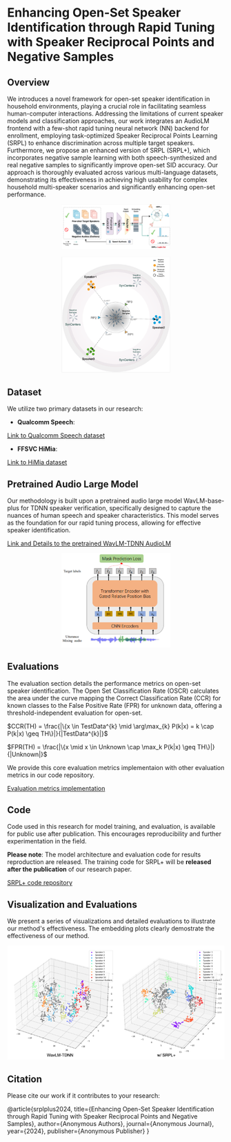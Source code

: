 # Enhancing Open-Set Speaker Identification through Rapid Tuning with Speaker Reciprocal Points and Negative Samples

## Overview
We introduces a novel framework for open-set speaker identification in household environments, playing a crucial role in facilitating seamless human-computer interactions. Addressing the limitations of current speaker models and classification approaches, our work integrates an AudioLM frontend with a few-shot rapid tuning neural network (NN) backend for enrollment, employing task-optimized Speaker Reciprocal Points Learning (SRPL) to enhance discrimination across multiple target speakers. Furthermore, we propose an enhanced version of SRPL (SRPL+), which incorporates negative sample learning with both speech-synthesized and real negative samples to significantly improve open-set SID accuracy. Our approach is thoroughly evaluated across various multi-language datasets, demonstrating its effectiveness in achieving high usability for complex household multi-speaker scenarios and significantly enhancing open-set performance.

<p align="center">
  <img src="images/srpl_arch.png" alt="SRPL+ Architecture" width="50%" />
</p>
<p align="center">
  <img src="images/srpl.png" alt="SRPL+ Process" width="50%" />
</p>

## Dataset
We utilize two primary datasets in our research:

- **Qualcomm Speech**:

[Link to Qualcomm Speech dataset](https://developer.qualcomm.com/project/keyword-speech-dataset)

- **FFSVC HiMia**:

[Link to HiMia dataset](https://aishelltech.com/wakeup_data)

## Pretrained Audio Large Model
Our methodology is built upon a pretrained audio large model WavLM-base-plus for TDNN speaker verification, specifically designed to capture the nuances of human speech and speaker characteristics. This model serves as the foundation for our rapid tuning process, allowing for effective speaker identification.

[Link and Details to the pretrained WavLM-TDNN AudioLM](https://huggingface.co/microsoft/wavlm-base-plus-sv)

<p align="center">
  <img src="images/wavlm.png" alt="SRPL+ Architecture" width="50%" />
</p>

## Evaluations
The evaluation section details the performance metrics on open-set speaker identification. The Open Set Classification Rate (OSCR) calculates the area under the curve mapping the Correct Classification Rate (CCR) for known classes to the False Positive Rate (FPR) for unknown data, offering a threshold-independent evaluation for open-set.

$CCR(TH) = \frac{|\{x \in TestData^{k} \mid \arg\max_{k} P(k|x) = k \cap P(k|x) \geq TH\}|}{|TestData^{k}|}$

$FPR(TH) = \frac{|\{x \mid x \in Unknown \cap \max_k P(k|x) \geq TH\}|}{|Unknown|}$

We provide this core evaluation metrics implementaion with other evaluation metrics in our code repository.

[Evaluation metrics implementation](https://github.com/srplplus/srplplus.github.io)

## Code
Code used in this research for model training, and evaluation, is available for public use after publication. This encourages reproducibility and further experimentation in the field.

**Please note**: The model architecture and evaluation code for results reproduction are released. The training code for SRPL+ will be **released after the publication** of our research paper.

[SRPL+ code repository](https://github.com/srplplus/srplplus.github.io)

## Visualization and Evaluations
We present a series of visualizations and detailed evaluations to illustrate our method's effectiveness. The embedding plots clearly demostrate the effectiveness of our method.

![emb plot](images/emb_srpl.png)

<!-- [Link to visualizations and detailed evaluations]() -->

<!-- ## How to Use
This section provides a step-by-step guide on how to replicate our research findings, including setting up the environment, preprocessing the data, training the model, and conducting evaluations. -->

## Citation
Please cite our work if it contributes to your research:

@article{srplplus2024,
title={Enhancing Open-Set Speaker Identification through Rapid Tuning with Speaker Reciprocal Points and Negative Samples},
author={Anonymous Authors},
journal={Anonymous Journal},
year={2024},
publisher={Anonymous Publisher}
}
